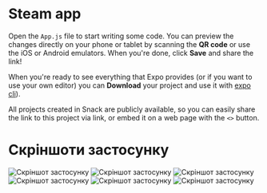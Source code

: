 # Steam app

Open the `App.js` file to start writing some code. You can preview the changes directly on your phone or tablet by scanning the **QR code** or use the iOS or Android emulators. When you're done, click **Save** and share the link!

When you're ready to see everything that Expo provides (or if you want to use your own editor) you can **Download** your project and use it with [expo cli](https://docs.expo.dev/get-started/installation/#expo-cli)).

All projects created in Snack are publicly available, so you can easily share the link to this project via link, or embed it on a web page with the `<>` button.

# Скріншоти застосунку
![Скріншот застосунку](screenshots/1.jpg)
![Скріншот застосунку](screenshots/2.jpg)
![Скріншот застосунку](screenshots/3.jpg)
![Скріншот застосунку](screenshots/4.jpg)
![Скріншот застосунку](screenshots/5.jpg)
![Скріншот застосунку](screenshots/6.jpg)
